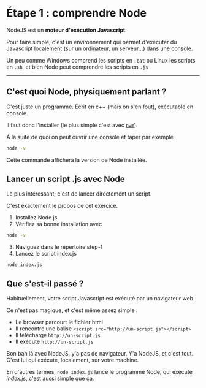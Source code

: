 # Étape 1 : comprendre Node

NodeJS est un **moteur d'exécution Javascript**.

Pour faire simple, c'est un environnement qui
permet d'exécuter du Javascript localement
(sur un ordinateur, un serveur...)
dans une console.

Un peu comme Windows comprend les scripts en `.bat`
ou Linux les scripts en `.sh`,
et bien Node peut comprendre les scripts en `.js`

----------------

## C'est quoi Node, physiquement parlant ?

C'est juste un programme. Écrit en c++ (mais on s'en fout),
exécutable en console.

Il faut donc l'installer (le plus simple c'est avec [`nvm`](https://github.com/nvm-sh/nvm#installing-and-updating)).


À la suite de quoi on peut ouvrir une console
et taper par exemple

```sh
node -v
```

Cette commande affichera la version de Node installée.

## Lancer un script .js avec Node

Le plus intéressant; c'est de lancer directement un script.

C'est exactement le propos de cet exercice.

1. Installez Node.js
2. Vérifiez sa bonne installation avec
  ```sh
  node -v
  ```
3. Naviguez dans le répertoire step-1
4. Lancez le script index.js
  ```
  node index.js
  ```

## Que s'est-il passé ?

Habituellement, votre script Javascript
est exécuté par un navigateur web.

Ce n'est pas magique, et c'est même assez simple :
- Le browser parcourt le fichier html
- Il rencontre une balise `<script src="http://un-script.js"></script>`
- Il télécharge `http://un-script.js`
- Il exécute `http://un-script.js`

Bon bah là avec NodeJS, y'a pas de navigateur.
Y'a NodeJS, et c'est tout.
C'est lui qui exécute, localement, sur votre machine.

En d'autres termes, `node index.js` lance le programme Node, qui exécute *index.js*, c'est aussi simple que ça.
